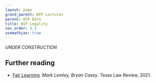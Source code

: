 ```yaml
---
layout: page
grand_parent: WIP Lectures
parent: WIP Data
title: WIP Legality
nav_order: 3.3
usemathjax: true
---
```

*UNDER CONSTRUCTION*

## Further reading

- [Fair Learning](https://texaslawreview.org/fair-learning/). *Mark Lemley, Bryan Casey*. Texas Law Review, 2021.
